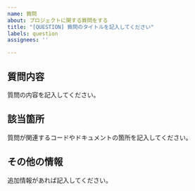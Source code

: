 ```yaml
---
name: 質問
about: プロジェクトに関する質問をする
title: "[QUESTION] 質問のタイトルを記入してください"
labels: question
assignees: ''

---
```


## 質問内容
質問の内容を記入してください。

## 該当箇所
質問が関連するコードやドキュメントの箇所を記入してください。

## その他の情報
追加情報があれば記入してください。
